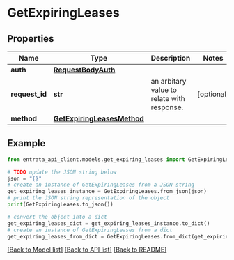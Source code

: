 # GetExpiringLeases


## Properties

Name | Type | Description | Notes
------------ | ------------- | ------------- | -------------
**auth** | [**RequestBodyAuth**](RequestBodyAuth.md) |  | 
**request_id** | **str** | an arbitary value to relate with response. | [optional] 
**method** | [**GetExpiringLeasesMethod**](GetExpiringLeasesMethod.md) |  | 

## Example

```python
from entrata_api_client.models.get_expiring_leases import GetExpiringLeases

# TODO update the JSON string below
json = "{}"
# create an instance of GetExpiringLeases from a JSON string
get_expiring_leases_instance = GetExpiringLeases.from_json(json)
# print the JSON string representation of the object
print(GetExpiringLeases.to_json())

# convert the object into a dict
get_expiring_leases_dict = get_expiring_leases_instance.to_dict()
# create an instance of GetExpiringLeases from a dict
get_expiring_leases_from_dict = GetExpiringLeases.from_dict(get_expiring_leases_dict)
```
[[Back to Model list]](../README.md#documentation-for-models) [[Back to API list]](../README.md#documentation-for-api-endpoints) [[Back to README]](../README.md)


